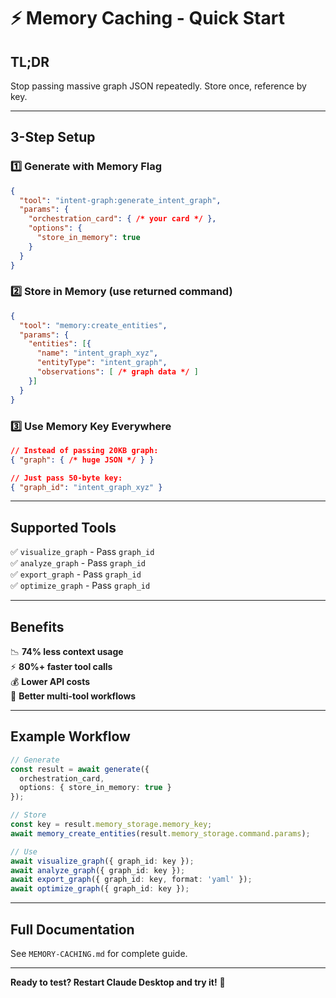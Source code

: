 # ⚡ Memory Caching - Quick Start

## TL;DR

Stop passing massive graph JSON repeatedly. Store once, reference by key.

---

## 3-Step Setup

### 1️⃣ Generate with Memory Flag

```json
{
  "tool": "intent-graph:generate_intent_graph",
  "params": {
    "orchestration_card": { /* your card */ },
    "options": {
      "store_in_memory": true
    }
  }
}
```

### 2️⃣ Store in Memory (use returned command)

```json
{
  "tool": "memory:create_entities",
  "params": {
    "entities": [{
      "name": "intent_graph_xyz",
      "entityType": "intent_graph",
      "observations": [ /* graph data */ ]
    }]
  }
}
```

### 3️⃣ Use Memory Key Everywhere

```json
// Instead of passing 20KB graph:
{ "graph": { /* huge JSON */ } }

// Just pass 50-byte key:
{ "graph_id": "intent_graph_xyz" }
```

---

## Supported Tools

✅ `visualize_graph` - Pass `graph_id`  
✅ `analyze_graph` - Pass `graph_id`  
✅ `export_graph` - Pass `graph_id`  
✅ `optimize_graph` - Pass `graph_id`  

---

## Benefits

📉 **74% less context usage**  
⚡ **80%+ faster tool calls**  
💰 **Lower API costs**  
🚀 **Better multi-tool workflows**  

---

## Example Workflow

```typescript
// Generate
const result = await generate({ 
  orchestration_card, 
  options: { store_in_memory: true } 
});

// Store
const key = result.memory_storage.memory_key;
await memory_create_entities(result.memory_storage.command.params);

// Use
await visualize_graph({ graph_id: key });
await analyze_graph({ graph_id: key });
await export_graph({ graph_id: key, format: 'yaml' });
await optimize_graph({ graph_id: key });
```

---

## Full Documentation

See `MEMORY-CACHING.md` for complete guide.

---

**Ready to test? Restart Claude Desktop and try it!** 🎉

